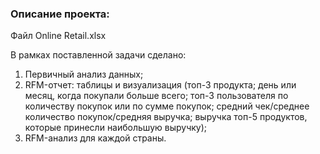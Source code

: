 ### Описание проекта:
Файл Online Retail.xlsx 

В рамках поставленной задачи сделано:
1.	Первичный анализ данных;
2.	RFM-отчет: таблицы и визуализация (топ-3 продукта; день или месяц, когда покупали больше всего; топ-3 пользователя по количеству покупок или по сумме покупок; средний чек/среднее количество покупок/средняя выручка; выручка топ-5 продуктов, которые принесли наибольшую выручку);
3.	RFM-анализ для каждой страны. 

